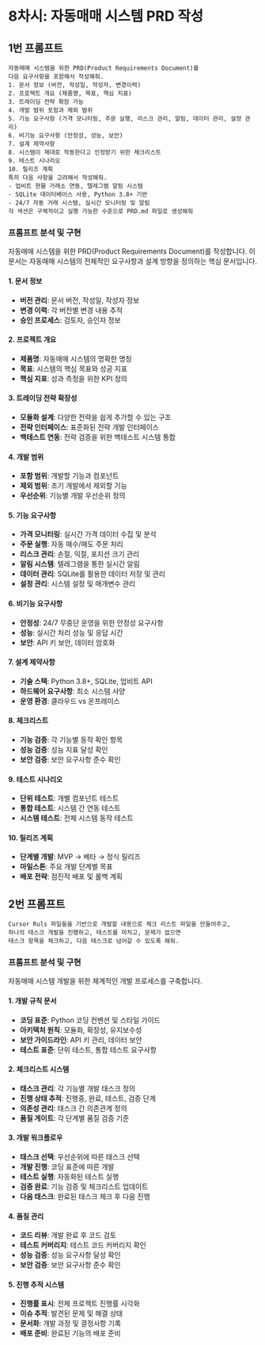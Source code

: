 # 8차시: 자동매매 시스템 PRD 작성

## 1번 프롬프트

```text
자동매매 시스템을 위한 PRD(Product Requirements Document)를
다음 요구사항을 포함해서 작성해줘.
1. 문서 정보 (버전, 작성일, 작성자, 변경이력)
2. 프로젝트 개요 (제품명, 목표, 핵심 지표)
3. 트레이딩 전략 확장 가능
4. 개발 범위 포함과 제외 범위
5. 기능 요구사항 (가격 모니터링, 주문 실행, 리스크 관리, 알림, 데이터 관리, 설정 관리)
6. 비기능 요구사항 (안정성, 성능, 보안)
7. 설계 제약사항
8. 시스템이 제대로 작동한다고 인정받기 위한 체크리스트
9. 테스트 시나리오
10. 릴리즈 계획
특히 다음 사항을 고려해서 작성해줘.
- 업비트 현물 거래소 연동, 텔레그램 알림 시스템
- SQLite 데이터베이스 사용, Python 3.8+ 기반
- 24/7 자동 거래 시스템, 실시간 모니터링 및 알림
각 섹션은 구체적이고 실행 가능한 수준으로 PRD.md 파일로 생성해줘
```

### 프롬프트 분석 및 구현

자동매매 시스템을 위한 PRD(Product Requirements Document)를 작성합니다. 이 문서는 자동매매 시스템의 전체적인 요구사항과 설계 방향을 정의하는 핵심 문서입니다.

#### 1. 문서 정보
- **버전 관리**: 문서 버전, 작성일, 작성자 정보
- **변경 이력**: 각 버전별 변경 내용 추적
- **승인 프로세스**: 검토자, 승인자 정보

#### 2. 프로젝트 개요
- **제품명**: 자동매매 시스템의 명확한 명칭
- **목표**: 시스템의 핵심 목표와 성공 지표
- **핵심 지표**: 성과 측정을 위한 KPI 정의

#### 3. 트레이딩 전략 확장성
- **모듈화 설계**: 다양한 전략을 쉽게 추가할 수 있는 구조
- **전략 인터페이스**: 표준화된 전략 개발 인터페이스
- **백테스트 연동**: 전략 검증을 위한 백테스트 시스템 통합

#### 4. 개발 범위
- **포함 범위**: 개발할 기능과 컴포넌트
- **제외 범위**: 초기 개발에서 제외할 기능
- **우선순위**: 기능별 개발 우선순위 정의

#### 5. 기능 요구사항
- **가격 모니터링**: 실시간 가격 데이터 수집 및 분석
- **주문 실행**: 자동 매수/매도 주문 처리
- **리스크 관리**: 손절, 익절, 포지션 크기 관리
- **알림 시스템**: 텔레그램을 통한 실시간 알림
- **데이터 관리**: SQLite를 활용한 데이터 저장 및 관리
- **설정 관리**: 시스템 설정 및 매개변수 관리

#### 6. 비기능 요구사항
- **안정성**: 24/7 무중단 운영을 위한 안정성 요구사항
- **성능**: 실시간 처리 성능 및 응답 시간
- **보안**: API 키 보안, 데이터 암호화

#### 7. 설계 제약사항
- **기술 스택**: Python 3.8+, SQLite, 업비트 API
- **하드웨어 요구사항**: 최소 시스템 사양
- **운영 환경**: 클라우드 vs 온프레미스

#### 8. 체크리스트
- **기능 검증**: 각 기능별 동작 확인 항목
- **성능 검증**: 성능 지표 달성 확인
- **보안 검증**: 보안 요구사항 준수 확인

#### 9. 테스트 시나리오
- **단위 테스트**: 개별 컴포넌트 테스트
- **통합 테스트**: 시스템 간 연동 테스트
- **시스템 테스트**: 전체 시스템 동작 테스트

#### 10. 릴리즈 계획
- **단계별 개발**: MVP → 베타 → 정식 릴리즈
- **마일스톤**: 주요 개발 단계별 목표
- **배포 전략**: 점진적 배포 및 롤백 계획

## 2번 프롬프트

```text
Cursor Ruls 파일들을 기반으로 개발할 내용으로 체크 리스트 파일을 만들어주고,
하나의 태스크 개발을 진행하고, 테스트를 마치고, 문제가 없으면
태스크 항목을 체크하고, 다음 태스크로 넘어갈 수 있도록 해줘.
```

### 프롬프트 분석 및 구현

자동매매 시스템 개발을 위한 체계적인 개발 프로세스를 구축합니다.

#### 1. 개발 규칙 문서
- **코딩 표준**: Python 코딩 컨벤션 및 스타일 가이드
- **아키텍처 원칙**: 모듈화, 확장성, 유지보수성
- **보안 가이드라인**: API 키 관리, 데이터 보안
- **테스트 표준**: 단위 테스트, 통합 테스트 요구사항

#### 2. 체크리스트 시스템
- **태스크 관리**: 각 기능별 개발 태스크 정의
- **진행 상태 추적**: 진행중, 완료, 테스트, 검증 단계
- **의존성 관리**: 태스크 간 의존관계 정의
- **품질 게이트**: 각 단계별 품질 검증 기준

#### 3. 개발 워크플로우
- **태스크 선택**: 우선순위에 따른 태스크 선택
- **개발 진행**: 코딩 표준에 따른 개발
- **테스트 실행**: 자동화된 테스트 실행
- **검증 완료**: 기능 검증 및 체크리스트 업데이트
- **다음 태스크**: 완료된 태스크 체크 후 다음 진행

#### 4. 품질 관리
- **코드 리뷰**: 개발 완료 후 코드 검토
- **테스트 커버리지**: 테스트 코드 커버리지 확인
- **성능 검증**: 성능 요구사항 달성 확인
- **보안 검증**: 보안 요구사항 준수 확인

#### 5. 진행 추적 시스템
- **진행률 표시**: 전체 프로젝트 진행률 시각화
- **이슈 추적**: 발견된 문제 및 해결 상태
- **문서화**: 개발 과정 및 결정사항 기록
- **배포 준비**: 완료된 기능의 배포 준비
